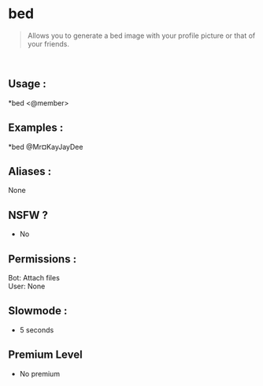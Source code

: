 # bed

> Allows you to generate a bed image with your profile picture or that of your friends.

<br>

## Usage :

*bed <@member>

## Examples :

*bed @Mr¤KayJayDee

## Aliases :

None

## NSFW ?

- No

## Permissions :

Bot: Attach files
<br>
User: None

## Slowmode :

- 5 seconds

## Premium Level

- No premium